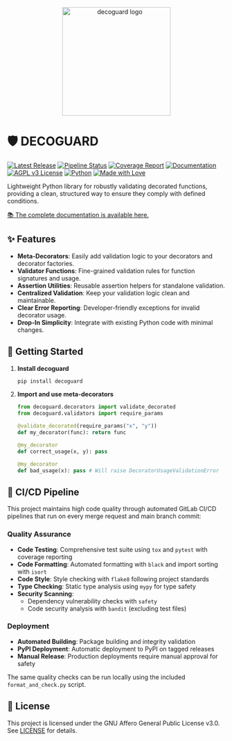 <div align="center">
  <img src="https://gitlab.com/Shacode/decoguard/-/raw/main/docs/logo.png" alt="decoguard logo" width="250">
</div>

# 🛡️ DECOGUARD
[![Latest Release](https://gitlab.com/Shacode/decoguard/-/badges/release.svg)](https://gitlab.com/Shacode/decoguard/-/releases)
[![Pipeline Status](https://gitlab.com/Shacode/decoguard/badges/main/pipeline.svg)](https://gitlab.com/Shacode/decoguard/-/pipelines)
[![Coverage Report](https://gitlab.com/Shacode/decoguard/badges/main/coverage.svg)](https://gitlab.com/Shacode/decoguard/-/jobs)
[![Documentation](https://img.shields.io/badge/View%20Docs-online-blue?logo=readthedocs)](https://decoguard.readthedocs.io/en/latest/)
[![AGPL v3 License](https://img.shields.io/badge/License-AGPL%20v3-blue.svg)](https://www.gnu.org/licenses/agpl-3.0)
[![Python](https://img.shields.io/badge/Python-3.13%2B-blue?logo=python)](https://www.python.org/)
[![Made with Love](https://img.shields.io/badge/Made%20with-%E2%9D%A4-blue)](https://gitlab.com/Shacode/decoguard)

Lightweight Python library for robustly validating decorated functions, providing a clean, structured way to ensure they comply with defined conditions.

[📚 The complete documentation is available here.](https://decoguard.readthedocs.io/en/latest/)

## ✨ Features

- **Meta-Decorators**: Easily add validation logic to your decorators and decorator factories.
- **Validator Functions**: Fine-grained validation rules for function signatures and usage.
- **Assertion Utilities**: Reusable assertion helpers for standalone validation.
- **Centralized Validation**: Keep your validation logic clean and maintainable.
- **Clear Error Reporting**: Developer-friendly exceptions for invalid decorator usage.
- **Drop-In Simplicity**: Integrate with existing Python code with minimal changes.

## 🚀 Getting Started

1. **Install decoguard**
   ```bash
   pip install decoguard
   ```
2. **Import and use meta-decorators**
   ```python
   from decoguard.decorators import validate_decorated
   from decoguard.validators import require_params

   @validate_decorated(require_params("x", "y"))
   def my_decorator(func): return func

   @my_decorator
   def correct_usage(x, y): pass

   @my_decorator
   def bad_usage(x): pass # Will raise DecoratorUsageValidationError
   ```

## 💚 CI/CD Pipeline

This project maintains high code quality through automated GitLab CI/CD pipelines that run on every merge request and main branch commit:

### Quality Assurance
- **Code Testing**: Comprehensive test suite using `tox` and `pytest` with coverage reporting
- **Code Formatting**: Automated formatting with `black` and import sorting with `isort`
- **Code Style**: Style checking with `flake8` following project standards
- **Type Checking**: Static type analysis using `mypy` for type safety
- **Security Scanning**:
  - Dependency vulnerability checks with `safety`
  - Code security analysis with `bandit` (excluding test files)

### Deployment
- **Automated Building**: Package building and integrity validation
- **PyPI Deployment**: Automatic deployment to PyPI on tagged releases
- **Manual Release**: Production deployments require manual approval for safety

The same quality checks can be run locally using the included `format_and_check.py` script.

## 📄 License

This project is licensed under the GNU Affero General Public License v3.0. See [LICENSE](LICENSE) for details.
